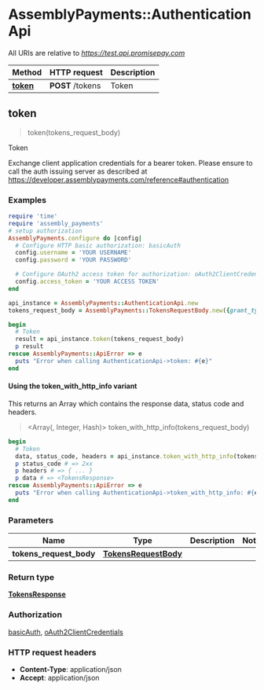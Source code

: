 # AssemblyPayments::AuthenticationApi

All URIs are relative to *https://test.api.promisepay.com*

| Method | HTTP request | Description |
| ------ | ------------ | ----------- |
| [**token**](AuthenticationApi.md#token) | **POST** /tokens | Token |


## token

> <TokensResponse> token(tokens_request_body)

Token

Exchange client application credentials for a bearer token. Please ensure to call the auth issuing server as described at https://developer.assemblypayments.com/reference#authentication

### Examples

```ruby
require 'time'
require 'assembly_payments'
# setup authorization
AssemblyPayments.configure do |config|
  # Configure HTTP basic authorization: basicAuth
  config.username = 'YOUR USERNAME'
  config.password = 'YOUR PASSWORD'

  # Configure OAuth2 access token for authorization: oAuth2ClientCredentials
  config.access_token = 'YOUR ACCESS TOKEN'
end

api_instance = AssemblyPayments::AuthenticationApi.new
tokens_request_body = AssemblyPayments::TokensRequestBody.new({grant_type: 'client_credentials', client_id: '10ajtntet1ccghuo8mv9ojglma', client_secret: 'hto00nsjk6osurndceon4rsn2irhi8s4lurau5f797d0smb94l6', scope: 'im-au-04/cdbf9590-1db6-0139-ac4d-0a58a9feac03'}) # TokensRequestBody | 

begin
  # Token
  result = api_instance.token(tokens_request_body)
  p result
rescue AssemblyPayments::ApiError => e
  puts "Error when calling AuthenticationApi->token: #{e}"
end
```

#### Using the token_with_http_info variant

This returns an Array which contains the response data, status code and headers.

> <Array(<TokensResponse>, Integer, Hash)> token_with_http_info(tokens_request_body)

```ruby
begin
  # Token
  data, status_code, headers = api_instance.token_with_http_info(tokens_request_body)
  p status_code # => 2xx
  p headers # => { ... }
  p data # => <TokensResponse>
rescue AssemblyPayments::ApiError => e
  puts "Error when calling AuthenticationApi->token_with_http_info: #{e}"
end
```

### Parameters

| Name | Type | Description | Notes |
| ---- | ---- | ----------- | ----- |
| **tokens_request_body** | [**TokensRequestBody**](TokensRequestBody.md) |  |  |

### Return type

[**TokensResponse**](TokensResponse.md)

### Authorization

[basicAuth](../README.md#basicAuth), [oAuth2ClientCredentials](../README.md#oAuth2ClientCredentials)

### HTTP request headers

- **Content-Type**: application/json
- **Accept**: application/json

